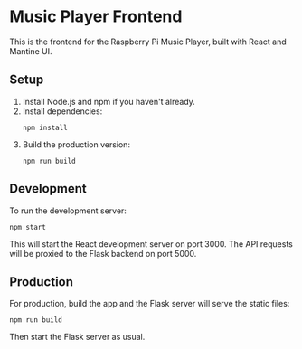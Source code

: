 # Music Player Frontend

This is the frontend for the Raspberry Pi Music Player, built with React and Mantine UI.

## Setup

1. Install Node.js and npm if you haven't already.
2. Install dependencies:
   ```
   npm install
   ```
3. Build the production version:
   ```
   npm run build
   ```

## Development

To run the development server:
```
npm start
```

This will start the React development server on port 3000. The API requests will be proxied to the Flask backend on port 5000.

## Production

For production, build the app and the Flask server will serve the static files:
```
npm run build
```

Then start the Flask server as usual. 